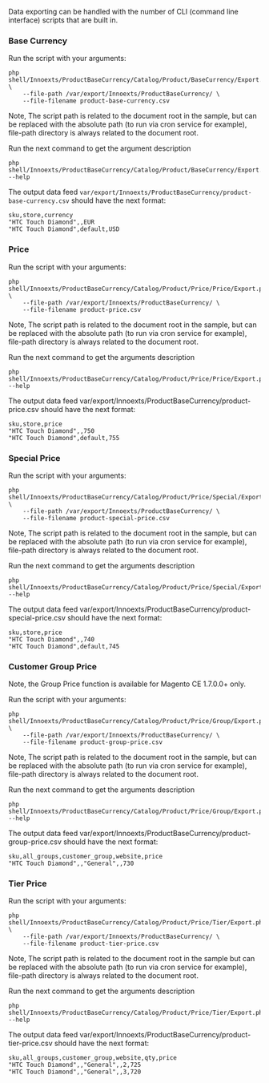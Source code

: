 Data exporting can be handled with the number of CLI (command line interface) scripts that are built in.

### Base Currency

Run the script with your arguments:

	php shell/Innoexts/ProductBaseCurrency/Catalog/Product/BaseCurrency/Export.php \
	    --file-path /var/export/Innoexts/ProductBaseCurrency/ \
	    --file-filename product-base-currency.csv

Note, The script path is related to the document root in the sample, but can be replaced with the absolute path (to run via cron service for example), file-path directory is always related to the document root.

Run the next command to get the argument description

	php shell/Innoexts/ProductBaseCurrency/Catalog/Product/BaseCurrency/Export.php --help

The output data feed `var/export/Innoexts/ProductBaseCurrency/product-base-currency.csv` should have the next format:

	sku,store,currency
	"HTC Touch Diamond",,EUR
	"HTC Touch Diamond",default,USD

 
### Price

Run the script with your arguments:

	php shell/Innoexts/ProductBaseCurrency/Catalog/Product/Price/Price/Export.php \
	    --file-path /var/export/Innoexts/ProductBaseCurrency/ \
	    --file-filename product-price.csv

Note, The script path is related to the document root in the sample, but can be replaced with the absolute path (to run via cron service for example), file-path directory is always related to the document root.

Run the next command to get the arguments description

	php shell/Innoexts/ProductBaseCurrency/Catalog/Product/Price/Price/Export.php --help

The output data feed var/export/Innoexts/ProductBaseCurrency/product-price.csv should have the next format:

	sku,store,price
	"HTC Touch Diamond",,750
	"HTC Touch Diamond",default,755

 
### Special Price

Run the script with your arguments:

	php shell/Innoexts/ProductBaseCurrency/Catalog/Product/Price/Special/Export.php \
	    --file-path /var/export/Innoexts/ProductBaseCurrency/ \
	    --file-filename product-special-price.csv

Note, The script path is related to the document root in the sample, but can be replaced with the absolute path (to run via cron service for example), file-path directory is always related to the document root.

Run the next command to get the arguments description

	php shell/Innoexts/ProductBaseCurrency/Catalog/Product/Price/Special/Export.php --help

The output data feed var/export/Innoexts/ProductBaseCurrency/product-special-price.csv should have the next format:

	sku,store,price
	"HTC Touch Diamond",,740
	"HTC Touch Diamond",default,745

 
### Customer Group Price

Note, the Group Price function is available for Magento CE 1.7.0.0+ only.

Run the script with your arguments:

	php shell/Innoexts/ProductBaseCurrency/Catalog/Product/Price/Group/Export.php \
	    --file-path /var/export/Innoexts/ProductBaseCurrency/ \
	    --file-filename product-group-price.csv

Note, The script path is related to the document root in the sample, but can be replaced with the absolute path (to run via cron service for example), file-path directory is always related to the document root.

Run the next command to get the arguments description

	php shell/Innoexts/ProductBaseCurrency/Catalog/Product/Price/Group/Export.php --help

The output data feed var/export/Innoexts/ProductBaseCurrency/product-group-price.csv should have the next format:

	sku,all_groups,customer_group,website,price
	"HTC Touch Diamond",,"General",,730

 
### Tier Price

Run the script with your arguments:

	php shell/Innoexts/ProductBaseCurrency/Catalog/Product/Price/Tier/Export.php \
	    --file-path /var/export/Innoexts/ProductBaseCurrency/ \
	    --file-filename product-tier-price.csv

Note, The script path is related to the document root in the sample but can be replaced with the absolute path (to run via cron service for example), file-path directory is always related to the document root.

Run the next command to get the arguments description

	php shell/Innoexts/ProductBaseCurrency/Catalog/Product/Price/Tier/Export.php --help

The output data feed var/export/Innoexts/ProductBaseCurrency/product-tier-price.csv should have the next format:

	sku,all_groups,customer_group,website,qty,price
	"HTC Touch Diamond",,"General",,2,725
	"HTC Touch Diamond",,"General",,3,720

 
